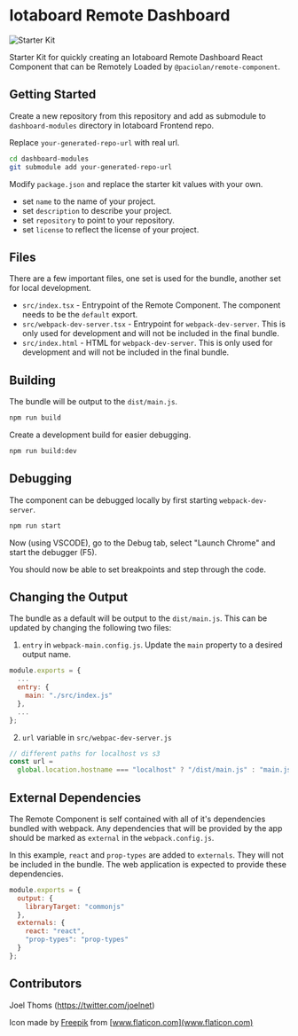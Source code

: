 # Iotaboard Remote Dashboard

![Starter Kit](https://raw.githubusercontent.com/Paciolan/remote-component-starter/master/media/icon-small.png)

Starter Kit for quickly creating an Iotaboard Remote Dashboard React Component that can be Remotely Loaded by `@paciolan/remote-component`.

## Getting Started

Create a new repository from this repository and add as submodule to 
`dashboard-modules` directory in Iotaboard Frontend repo.

Replace `your-generated-repo-url` with real url.
```bash
cd dashboard-modules
git submodule add your-generated-repo-url
```

Modify `package.json` and replace the starter kit values with your own.

- set `name` to the name of your project.
- set `description` to describe your project.
- set `repository` to point to your repository.
- set `license` to reflect the license of your project.

## Files

There are a few important files, one set is used for the bundle, another set for local development.

- `src/index.tsx` - Entrypoint of the Remote Component. The component needs to be the `default` export.
- `src/webpack-dev-server.tsx` - Entrypoint for `webpack-dev-server`. This is only used for development and will not be included in the final bundle.
- `src/index.html` - HTML for `webpack-dev-server`. This is only used for development and will not be included in the final bundle.

## Building

The bundle will be output to the `dist/main.js`.

```bash
npm run build
```

Create a development build for easier debugging.

```bash
npm run build:dev
```

## Debugging

The component can be debugged locally by first starting `webpack-dev-server`.

```bash
npm run start
```

Now (using VSCODE), go to the Debug tab, select "Launch Chrome" and start the debugger (F5).

You should now be able to set breakpoints and step through the code.

## Changing the Output

The bundle as a default will be output to the `dist/main.js`. This can be updated by changing the following two files:

1. `entry` in `webpack-main.config.js`. Update the `main` property to a desired output name.

```javascript
module.exports = {
  ...
  entry: {
    main: "./src/index.js"
  },
  ...
};
```

2.  `url` variable in `src/webpac-dev-server.js`

```javascript
// different paths for localhost vs s3
const url =
  global.location.hostname === "localhost" ? "/dist/main.js" : "main.js";
```

## External Dependencies

The Remote Component is self contained with all of it's dependencies bundled with webpack. Any dependencies that will be provided by the app should be marked as `external` in the `webpack.config.js`.

In this example, `react` and `prop-types` are added to `externals`. They will not be included in the bundle. The web application is expected to provide these dependencies.

```javascript
module.exports = {
  output: {
    libraryTarget: "commonjs"
  },
  externals: {
    react: "react",
    "prop-types": "prop-types"
  }
};
```

## Contributors

Joel Thoms (https://twitter.com/joelnet)

Icon made by [Freepik](https://www.flaticon.com/authors/freepik) from [www.flaticon.com](www.flaticon.com)
